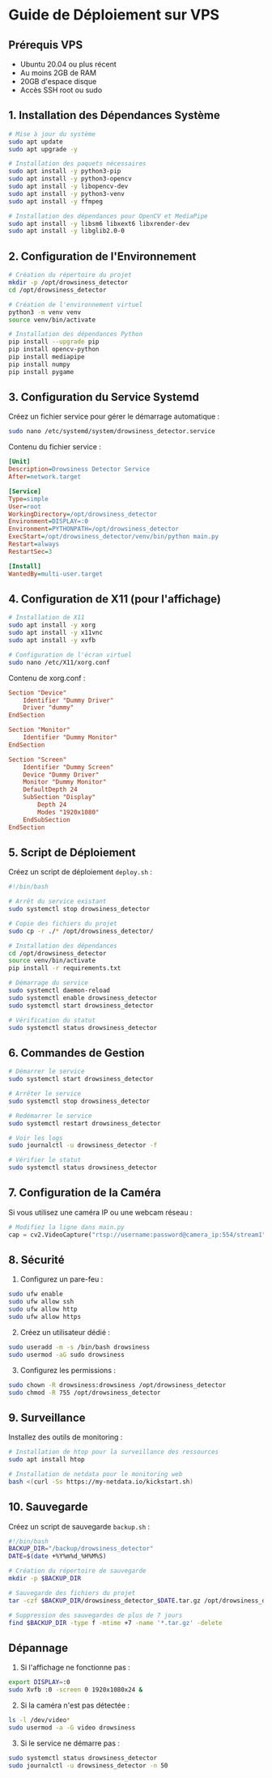 # Guide de Déploiement sur VPS

## Prérequis VPS

- Ubuntu 20.04 ou plus récent
- Au moins 2GB de RAM
- 20GB d'espace disque
- Accès SSH root ou sudo

## 1. Installation des Dépendances Système

```bash
# Mise à jour du système
sudo apt update
sudo apt upgrade -y

# Installation des paquets nécessaires
sudo apt install -y python3-pip
sudo apt install -y python3-opencv
sudo apt install -y libopencv-dev
sudo apt install -y python3-venv
sudo apt install -y ffmpeg

# Installation des dépendances pour OpenCV et MediaPipe
sudo apt install -y libsm6 libxext6 libxrender-dev
sudo apt install -y libglib2.0-0
```

## 2. Configuration de l'Environnement

```bash
# Création du répertoire du projet
mkdir -p /opt/drowsiness_detector
cd /opt/drowsiness_detector

# Création de l'environnement virtuel
python3 -m venv venv
source venv/bin/activate

# Installation des dépendances Python
pip install --upgrade pip
pip install opencv-python
pip install mediapipe
pip install numpy
pip install pygame
```

## 3. Configuration du Service Systemd

Créez un fichier service pour gérer le démarrage automatique :

```bash
sudo nano /etc/systemd/system/drowsiness_detector.service
```

Contenu du fichier service :
```ini
[Unit]
Description=Drowsiness Detector Service
After=network.target

[Service]
Type=simple
User=root
WorkingDirectory=/opt/drowsiness_detector
Environment=DISPLAY=:0
Environment=PYTHONPATH=/opt/drowsiness_detector
ExecStart=/opt/drowsiness_detector/venv/bin/python main.py
Restart=always
RestartSec=3

[Install]
WantedBy=multi-user.target
```

## 4. Configuration de X11 (pour l'affichage)

```bash
# Installation de X11
sudo apt install -y xorg
sudo apt install -y x11vnc
sudo apt install -y xvfb

# Configuration de l'écran virtuel
sudo nano /etc/X11/xorg.conf
```

Contenu de xorg.conf :
```conf
Section "Device"
    Identifier "Dummy Driver"
    Driver "dummy"
EndSection

Section "Monitor"
    Identifier "Dummy Monitor"
EndSection

Section "Screen"
    Identifier "Dummy Screen"
    Device "Dummy Driver"
    Monitor "Dummy Monitor"
    DefaultDepth 24
    SubSection "Display"
        Depth 24
        Modes "1920x1080"
    EndSubSection
EndSection
```

## 5. Script de Déploiement

Créez un script de déploiement `deploy.sh` :

```bash
#!/bin/bash

# Arrêt du service existant
sudo systemctl stop drowsiness_detector

# Copie des fichiers du projet
sudo cp -r ./* /opt/drowsiness_detector/

# Installation des dépendances
cd /opt/drowsiness_detector
source venv/bin/activate
pip install -r requirements.txt

# Démarrage du service
sudo systemctl daemon-reload
sudo systemctl enable drowsiness_detector
sudo systemctl start drowsiness_detector

# Vérification du statut
sudo systemctl status drowsiness_detector
```

## 6. Commandes de Gestion

```bash
# Démarrer le service
sudo systemctl start drowsiness_detector

# Arrêter le service
sudo systemctl stop drowsiness_detector

# Redémarrer le service
sudo systemctl restart drowsiness_detector

# Voir les logs
sudo journalctl -u drowsiness_detector -f

# Vérifier le statut
sudo systemctl status drowsiness_detector
```

## 7. Configuration de la Caméra

Si vous utilisez une caméra IP ou une webcam réseau :

```python
# Modifiez la ligne dans main.py
cap = cv2.VideoCapture("rtsp://username:password@camera_ip:554/stream1")
```

## 8. Sécurité

1. Configurez un pare-feu :
```bash
sudo ufw enable
sudo ufw allow ssh
sudo ufw allow http
sudo ufw allow https
```

2. Créez un utilisateur dédié :
```bash
sudo useradd -m -s /bin/bash drowsiness
sudo usermod -aG sudo drowsiness
```

3. Configurez les permissions :
```bash
sudo chown -R drowsiness:drowsiness /opt/drowsiness_detector
sudo chmod -R 755 /opt/drowsiness_detector
```

## 9. Surveillance

Installez des outils de monitoring :

```bash
# Installation de htop pour la surveillance des ressources
sudo apt install htop

# Installation de netdata pour le monitoring web
bash <(curl -Ss https://my-netdata.io/kickstart.sh)
```

## 10. Sauvegarde

Créez un script de sauvegarde `backup.sh` :

```bash
#!/bin/bash
BACKUP_DIR="/backup/drowsiness_detector"
DATE=$(date +%Y%m%d_%H%M%S)

# Création du répertoire de sauvegarde
mkdir -p $BACKUP_DIR

# Sauvegarde des fichiers du projet
tar -czf $BACKUP_DIR/drowsiness_detector_$DATE.tar.gz /opt/drowsiness_detector/

# Suppression des sauvegardes de plus de 7 jours
find $BACKUP_DIR -type f -mtime +7 -name '*.tar.gz' -delete
```

## Dépannage

1. Si l'affichage ne fonctionne pas :
```bash
export DISPLAY=:0
sudo Xvfb :0 -screen 0 1920x1080x24 &
```

2. Si la caméra n'est pas détectée :
```bash
ls -l /dev/video*
sudo usermod -a -G video drowsiness
```

3. Si le service ne démarre pas :
```bash
sudo systemctl status drowsiness_detector
sudo journalctl -u drowsiness_detector -n 50
``` 
